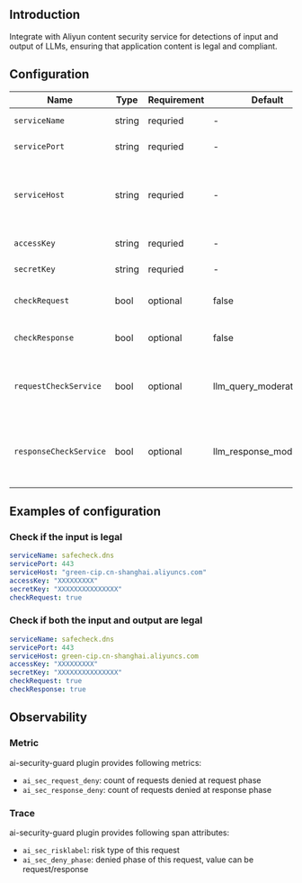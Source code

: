 ## Introduction
Integrate with Aliyun content security service for detections of input and output of LLMs, ensuring that application content is legal and compliant.

## Configuration
| Name | Type | Requirement | Default | Description |
| ------------ | ------------ | ------------ | ------------ | ------------ |
| `serviceName` | string | requried | - | service name |
| `servicePort` | string | requried | - | service port |
| `serviceHost` | string | requried | - | Host of Aliyun content security service endpoint |
| `accessKey` | string | requried | - | Aliyun accesskey |
| `secretKey` | string | requried | - | Aliyun secretkey |
| `checkRequest` | bool | optional | false | check if the input is legal |
| `checkResponse` | bool | optional | false | check if the output is legal |
| `requestCheckService` | bool | optional | llm_query_moderation | Aliyun yundun service name for input check |
| `responseCheckService` | bool | optional | llm_response_moderation | Aliyun yundun service name for output check |


## Examples of configuration
### Check if the input is legal

```yaml
serviceName: safecheck.dns
servicePort: 443
serviceHost: "green-cip.cn-shanghai.aliyuncs.com"
accessKey: "XXXXXXXXX"
secretKey: "XXXXXXXXXXXXXXX"
checkRequest: true
```

### Check if both the input and output are legal

```yaml
serviceName: safecheck.dns
servicePort: 443
serviceHost: green-cip.cn-shanghai.aliyuncs.com
accessKey: "XXXXXXXXX"
secretKey: "XXXXXXXXXXXXXXX"
checkRequest: true
checkResponse: true
```

## Observability
### Metric
ai-security-guard plugin provides following metrics:
- `ai_sec_request_deny`: count of requests denied at request phase
- `ai_sec_response_deny`: count of requests denied at response phase

### Trace
ai-security-guard plugin provides following span attributes:
- `ai_sec_risklabel`: risk type of this request
- `ai_sec_deny_phase`: denied phase of this request, value can be request/response